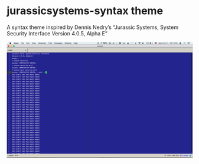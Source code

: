 # jurassicsystems-syntax theme

A syntax theme inspired by Dennis Nedry’s “Jurassic Systems, System Security Interface Version 4.0.5, Alpha E”

![Screenshot](jurassic_systems.png)

